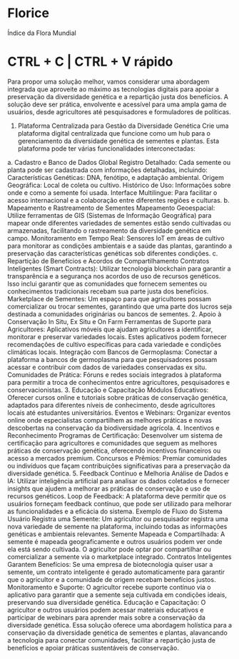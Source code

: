# Florice
Índice da Flora Mundial




# CTRL + C | CTRL + V rápido






Para propor uma solução melhor, vamos considerar uma abordagem integrada que aproveite ao máximo as tecnologias digitais para apoiar a preservação da diversidade genética e a repartição justa dos benefícios. A solução deve ser prática, envolvente e acessível para uma ampla gama de usuários, desde agricultores até pesquisadores e formuladores de políticas.

1. Plataforma Centralizada para Gestão da Diversidade Genética
Crie uma plataforma digital centralizada que funcione como um hub para o gerenciamento da diversidade genética de sementes e plantas. Esta plataforma pode ter várias funcionalidades interconectadas:

a. Cadastro e Banco de Dados Global
Registro Detalhado: Cada semente ou planta pode ser cadastrada com informações detalhadas, incluindo:
Características Genéticas: DNA, fenótipo, e adaptação ambiental.
Origem Geográfica: Local de coleta ou cultivo.
Histórico de Uso: Informações sobre onde e como a semente foi usada.
Interface Multilingue: Para facilitar o acesso internacional e a colaboração entre diferentes regiões e culturas.
b. Mapeamento e Rastreamento de Sementes
Mapeamento Geoespacial: Utilize ferramentas de GIS (Sistemas de Informação Geográfica) para mapear onde diferentes variedades de sementes estão sendo cultivadas ou armazenadas, facilitando o rastreamento da diversidade genética em campo.
Monitoramento em Tempo Real: Sensores IoT em áreas de cultivo para monitorar as condições ambientais e a saúde das plantas, garantindo a preservação das características genéticas sob diferentes condições.
c. Repartição de Benefícios e Acordos de Compartilhamento
Contratos Inteligentes (Smart Contracts): Utilizar tecnologia blockchain para garantir a transparência e a segurança nos acordos de uso de recursos genéticos. Isso inclui garantir que as comunidades que fornecem sementes ou conhecimentos tradicionais recebam sua parte justa dos benefícios.
Marketplace de Sementes: Um espaço para que agricultores possam comercializar ou trocar sementes, garantindo que uma parte dos lucros seja destinada a comunidades originárias ou bancos de sementes.
2. Apoio à Conservação In Situ, Ex Situ e On Farm
Ferramentas de Suporte para Agricultores: Aplicativos móveis que ajudam agricultores a identificar, monitorar e preservar variedades locais. Estes aplicativos podem fornecer recomendações de cultivo específicas para cada variedade e condições climáticas locais.
Integração com Bancos de Germoplasma: Conectar a plataforma a bancos de germoplasma para que pesquisadores possam acessar e contribuir com dados de variedades conservadas ex situ.
Comunidades de Prática: Fóruns e redes sociais integrados à plataforma para permitir a troca de conhecimentos entre agricultores, pesquisadores e conservacionistas.
3. Educação e Capacitação
Módulos Educativos: Oferecer cursos online e tutoriais sobre práticas de conservação genética, adaptados para diferentes níveis de conhecimento, desde agricultores locais até estudantes universitários.
Eventos e Webinars: Organizar eventos online onde especialistas compartilhem as melhores práticas e novas descobertas na conservação da biodiversidade agrícola.
4. Incentivos e Reconhecimento
Programas de Certificação: Desenvolver um sistema de certificação para agricultores e comunidades que seguem as melhores práticas de conservação genética, oferecendo incentivos financeiros ou acesso a mercados premium.
Concursos e Prêmios: Premiar comunidades ou indivíduos que façam contribuições significativas para a preservação da diversidade genética.
5. Feedback Contínuo e Melhoria
Análise de Dados e IA: Utilizar inteligência artificial para analisar os dados coletados e fornecer insights que ajudem a melhorar as práticas de conservação e uso de recursos genéticos.
Loop de Feedback: A plataforma deve permitir que os usuários forneçam feedback contínuo, que pode ser utilizado para melhorar as funcionalidades e a eficácia do sistema.
Exemplo de Fluxo do Sistema
Usuário Registra uma Semente: Um agricultor ou pesquisador registra uma nova variedade de semente na plataforma, incluindo todas as informações genéticas e ambientais relevantes.
Semente Mapeada e Compartilhada: A semente é mapeada geograficamente e outros usuários podem ver onde ela está sendo cultivada. O agricultor pode optar por compartilhar ou comercializar a semente via o marketplace integrado.
Contratos Inteligentes Garantem Benefícios: Se uma empresa de biotecnologia quiser usar a semente, um contrato inteligente é gerado automaticamente para garantir que o agricultor e a comunidade de origem recebam benefícios justos.
Monitoramento e Suporte: O agricultor recebe suporte contínuo via o aplicativo para garantir que a semente seja cultivada em condições ideais, preservando sua diversidade genética.
Educação e Capacitação: O agricultor e outros usuários podem acessar materiais educativos e participar de webinars para aprender mais sobre a conservação da diversidade genética.
Essa solução oferece uma abordagem holística para a conservação da diversidade genética de sementes e plantas, alavancando a tecnologia para conectar comunidades, facilitar a repartição justa de benefícios e apoiar práticas sustentáveis de conservação.
